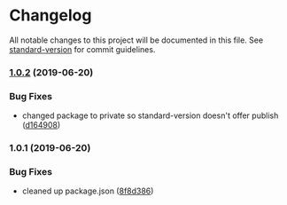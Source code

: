 # Changelog

All notable changes to this project will be documented in this file. See [standard-version](https://github.com/conventional-changelog/standard-version) for commit guidelines.

### [1.0.2](https://github.com/baetheus/sample-app/compare/v1.0.1...v1.0.2) (2019-06-20)


### Bug Fixes

* changed package to private so standard-version doesn't offer publish ([d164908](https://github.com/baetheus/sample-app/commit/d164908))



### 1.0.1 (2019-06-20)


### Bug Fixes

* cleaned up package.json ([8f8d386](https://github.com/baetheus/sample-app/commit/8f8d386))
